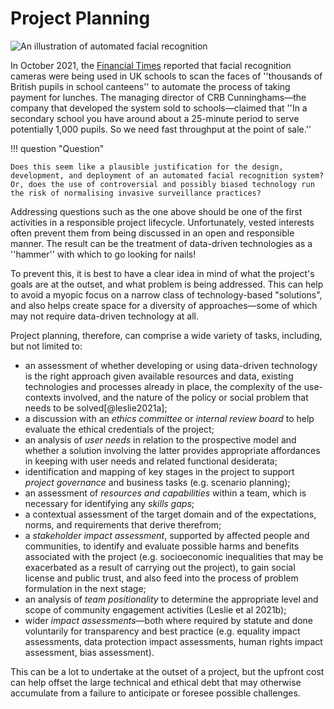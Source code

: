 # Project Planning

![An illustration of automated facial recognition](https://raw.githubusercontent.com/alan-turing-institute/turing-commons/main/docs/assets/images/illustrations/facial-recognition.png)

In October 2021, the [Financial Times](https://www.ft.com/content/af08fe55-39f3-4894-9b2f-4115732395b9) reported that facial recognition cameras were being used in UK schools to scan the faces of ''thousands of British pupils in school canteens'' to automate the process of taking payment for lunches.
The managing director of CRB Cunninghams—the company that developed the system sold to schools—claimed that ''In a secondary school you have around about a 25-minute period to serve potentially 1,000 pupils. So we need fast throughput at the point of sale.''

!!! question "Question"

    Does this seem like a plausible justification for the design, development, and deployment of an automated facial recognition system? Or, does the use of controversial and possibly biased technology run the risk of normalising invasive surveillance practices?

Addressing questions such as the one above should be one of the first activities in a responsible project lifecycle.
Unfortunately, vested interests often prevent them from being discussed in an open and responsible manner.
The result can be the treatment of data-driven technologies as a ''hammer'' with which to go looking for nails!

To prevent this, it is best to have a clear idea in mind of what the project's goals are at the outset, and what problem is being addressed.
This can help to avoid a myopic focus on a narrow class of technology-based "solutions", and also helps create space for a diversity of approaches—some of which may not require data-driven technology at all.

Project planning, therefore, can comprise a wide variety of tasks, including, but not limited to:

- an assessment of whether developing or using data-driven technology is the right approach given available resources and data, existing technologies and processes already in place, the complexity of the use-contexts involved, and the nature of the policy or social problem that needs to be solved[@leslie2021a];
- a discussion with an *ethics committee* or *internal review board* to help evaluate the ethical credentials of the project;
- an analysis of *user needs* in relation to the prospective model and whether a solution involving the latter provides appropriate affordances in keeping with user needs and related functional desiderata;
- identification and mapping of key stages in the project to support *project governance* and business tasks (e.g. scenario planning);
- an assessment of *resources and capabilities* within a team, which is necessary for identifying any *skills gaps*;
- a contextual assessment of the target domain and of the expectations, norms, and requirements that derive therefrom;
- a *stakeholder impact assessment*, supported by affected people and communities, to identify and evaluate possible harms and benefits associated with the project (e.g. socioeconomic inequalities that may be exacerbated as a result of carrying out the project), to gain social license and public trust, and also feed into the process of problem formulation in the next stage;
- an analysis of *team positionality* to determine the appropriate level and scope of community engagement activities (Leslie et al 2021b);
- wider *impact assessments*—both where required by statute and done voluntarily for transparency and best practice (e.g. equality impact assessments, data protection impact assessments, human rights impact assessment, bias assessment).

This can be a lot to undertake at the outset of a project, but the upfront cost can help offset the large technical and ethical debt that may otherwise accumulate from a failure to anticipate or foresee possible challenges.
